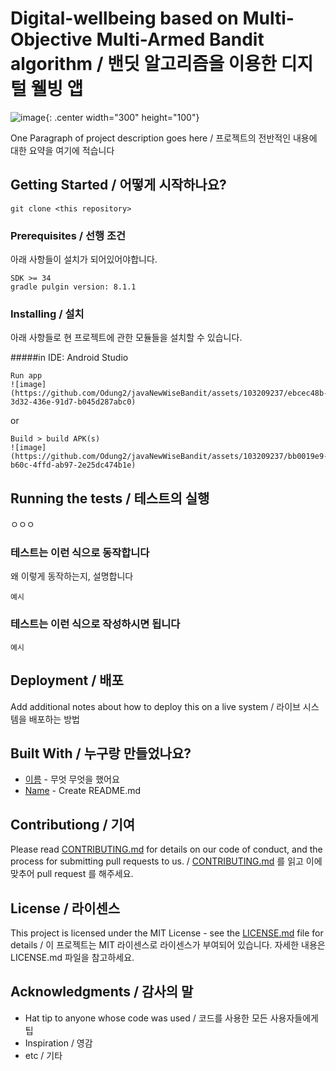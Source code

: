 # Digital-wellbeing based on Multi-Objective Multi-Armed Bandit algorithm / 밴딧 알고리즘을 이용한 디지털 웰빙 앱

![image](https://github.com/Odung2/javaNewWiseBandit/assets/103209237/cbe4002f-ae00-4b91-b355-efecb40f6b20){: .center width="300" height="100"}


One Paragraph of project description goes here / 프로젝트의 전반적인 내용에 대한 요약을 여기에 적습니다

## Getting Started / 어떻게 시작하나요?

```
git clone <this repository>
```

### Prerequisites / 선행 조건

아래 사항들이 설치가 되어있어야합니다.

```
SDK >= 34
gradle pulgin version: 8.1.1
```

### Installing / 설치

아래 사항들로 현 프로젝트에 관한 모듈들을 설치할 수 있습니다.

#####in IDE: Android Studio
```
Run app
![image](https://github.com/Odung2/javaNewWiseBandit/assets/103209237/ebcec48b-3d32-436e-91d7-b045d287abc0)

```
or
```
Build > build APK(s)
![image](https://github.com/Odung2/javaNewWiseBandit/assets/103209237/bb0019e9-b60c-4ffd-ab97-2e25dc474b1e)
```

## Running the tests / 테스트의 실행

ㅇㅇㅇ

### 테스트는 이런 식으로 동작합니다

왜 이렇게 동작하는지, 설명합니다

```
예시
```

### 테스트는 이런 식으로 작성하시면 됩니다

```
예시
```

## Deployment / 배포

Add additional notes about how to deploy this on a live system / 라이브 시스템을 배포하는 방법

## Built With / 누구랑 만들었나요?

* [이름](링크) - 무엇 무엇을 했어요
* [Name](Link) - Create README.md

## Contributiong / 기여

Please read [CONTRIBUTING.md](https://gist.github.com/PurpleBooth/b24679402957c63ec426) for details on our code of conduct, and the process for submitting pull requests to us. / [CONTRIBUTING.md](https://gist.github.com/PurpleBooth/b24679402957c63ec426) 를 읽고 이에 맞추어 pull request 를 해주세요.

## License / 라이센스

This project is licensed under the MIT License - see the [LICENSE.md](https://gist.github.com/PurpleBooth/LICENSE.md) file for details / 이 프로젝트는 MIT 라이센스로 라이센스가 부여되어 있습니다. 자세한 내용은 LICENSE.md 파일을 참고하세요.

## Acknowledgments / 감사의 말

* Hat tip to anyone whose code was used / 코드를 사용한 모든 사용자들에게 팁
* Inspiration / 영감
* etc / 기타
